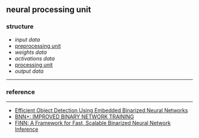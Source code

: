 ## neural processing unit ##
### structure ###
* *input data*
* [preprocessing unit]()
* *weights data*
* *activations data*
* [processing unit]()
* *output data*
---
### reference ###
---
* [Efficient Object Detection Using Embedded Binarized Neural Networks](https://link.springer.com/content/pdf/10.1007/s11265-017-1255-5.pdf)
* [BNN+: IMPROVED BINARY NETWORK TRAINING](https://openreview.net/pdf?id=SJfHg2A5tQ)
* [FINN: A Framework for Fast, Scalable Binarized Neural Network Inference](https://www.ntnu.edu/documents/139931/1275097249/eecs-jun17-finn.pdf)
